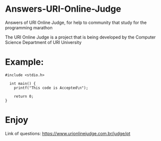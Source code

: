 # Answers-URI-Online-Judge
Answers of URI Online Judge, for help to community that study for the programming marathon


The URI Online Judge is a project that is being developed by the Computer Science Department of URI University

# Example: 
```
#include <stdio.h>
  
  int main() {
    printf("This code is Accepted\n"); 
    
    return 0;
}
```

# Enjoy

Link of questions:
https://www.urionlinejudge.com.br/judge/pt


